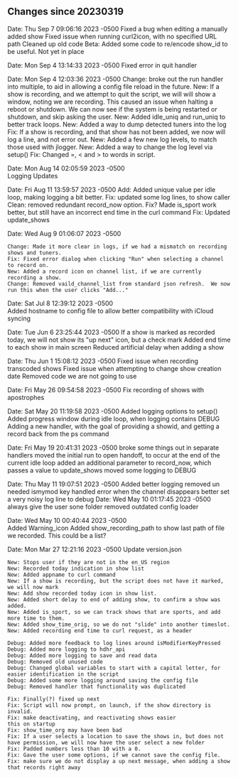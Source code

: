 ## Changes since 20230319

Date:   Thu Sep 7 09:06:16 2023 -0500
    Fixed a bug when editing a manually added show
    Fixed issue when running curl2icon, with no specified URL path
    Cleaned up old code
    Beta: Added some code to re/encode show_id to be useful.  Not yet in place

Date:   Mon Sep 4 13:14:33 2023 -0500
    Fixed error in quit handler

Date:   Mon Sep 4 12:03:36 2023 -0500
    Change: broke out the run handler into multiple, to aid in allowing a config file reload in the future.
    New: If a show is recording, and we attempt to quit the script, we will will show a window, noting we are recording.  This caused an issue when halting a reboot or shutdown.  We can now see if the system is being restarted or shutdown, and skip asking the user.
    New: Added idle_uniq and run_uniq to better track loops.
    New: Added a way to dump detected tuners into the log
    Fix: If a show is recording, and that show has not been added, we now will log a line, and not error out.
    New: Added a few new log levels, to match those used with jlogger.
    New: Added a way to change the log level via setup()
    Fix: Changed =, < and > to words in script.

Date:   Mon Aug 14 02:05:59 2023 -0500    
    Logging Updates

Date:   Fri Aug 11 13:59:57 2023 -0500
    Add: Added unique value per idle loop, making logging a bit better.
    Fix: updated some log lines, to show caller
    Clean: removed redundant record_now option.
    Fix? Made is_sport work better, but still have an incorrect end time in the curl command
    Fix: Updated update_shows

Date:   Wed Aug 9 01:06:07 2023 -0500

    Change: Made it more clear in logs, if we had a mismatch on recording shows and tuners.
    Fix: Fixed error dialog when clicking "Run" when selecting a channel to record on.
    New: Added a record icon on channel list, if we are currently recording a show.
    Change: Removed vaild_channel_list from standard json refresh.  We now run this when the user clicks "Add..."

Date:   Sat Jul 8 12:39:12 2023 -0500    
    Added hostname to config file to allow better compatibility with iCloud syncing

Date:   Tue Jun 6 23:25:44 2023 -0500
    If a show is marked as recorded today, we will not show its "up next" icon, but a check mark
    Added end time to each show in main screen
    Reduced artificial delay when adding a show

Date:   Thu Jun 1 15:08:12 2023 -0500
    Fixed issue when recording transcoded shows
    Fixed issue when attempting to change show creation date
    Removed code we are not going to use

Date:   Fri May 26 09:54:58 2023 -0500
    Fix recording of shows with apostrophes

Date:   Sat May 20 11:19:58 2023 -0500
    Added logging options to setup()
    Added progress window during idle loop, when logging contains DEBUG
    Adding a new handler, with the goal of providing a showid, and getting a record back from the ps command

Date:   Fri May 19 20:41:31 2023 -0500
    broke some things out in separate handlers
    moved the initial run to open handoff, to occur at the end of the current idle loop
    added an additional parameter to record_now, which passes a value to update_shows
    moved some logging to DEBUG

Date:   Thu May 11 19:07:51 2023 -0500
    Added better logging
    removed un needed ismymod key
    handled error when the channel disappears better
    set a very noisy log line to debug
Date:   Wed May 10 01:17:45 2023 -0500
    always give the user sone folder
    removed outdated config loader

Date:   Wed May 10 00:40:44 2023 -0500    
    Added Warning_icon
    Added show_recording_path to show last path of file we recorded.  This could be a list?

Date:   Mon Mar 27 12:21:16 2023 -0500
    Update version.json
    
    New: Stops user if they are not in the en_US region
    New: Recorded today indication in show list
    New: Added appname to curl command
    New: If a show is recording, but the script does not have it marked, we will now mark
    New: Add show recorded today icon in show list.
    New: Added short delay to end of adding show, to confirm a show was added.
    New: Added is_sport, so we can track shows that are sports, and add more time to them.
    New: Added show_time_orig, so we do not "slide" into another timeslot.
    New: Added recording end time to curl request, as a header
    
    Debug: Added more feedback to log lines around isModifierKeyPressed
    Debug: Added more logging to hdhr_api
    Debug: Added more logging to save and read data
    Debug: Removed old unused code
    Debug: Changed global variables to start with a capital letter, for easier identification in the script
    Debug: Added some more logging around saving the config file
    Debug: Removed handler that functionality was duplicated
    
    Fix: Finally(?) fixed up next
    Fix: Script will now prompt, on launch, if the show directory is invalid.
    Fix: make deactivating, and reactivating shows easier
    this on startup
    Fix: show_time_org may have been bad
    Fix: If a user selects a location to save the shows in, but does not have permission, we will now have the user select a new folder
    Fix: Padded numbers less than 10 with a 0.
    Fix: Gave the user some options, if we cannot save the config file.
    Fix: make sure we do not display a up next message, when adding a show that records right away
